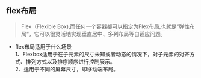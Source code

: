 ## flex布局
> Flex（Flexible Box),而任何一个容器都可以指定为Flex布局,也就是”弹性布局”，它可以很灵活地实现垂直居中、多列布局等自适应问题。

- flex布局适用于什么场景  
1、Flexbox适用于在子元素的尺寸未知或者动态的情况下，对子元素的对齐方式、排列方式以及排序顺序进行控制展示。  
2、适用于不同的屏幕尺寸，即移动端布局。